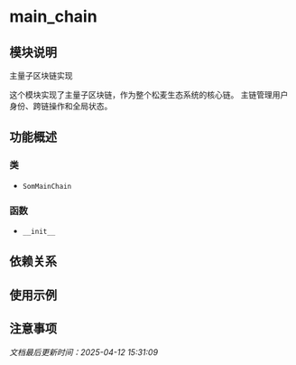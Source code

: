 # main_chain

## 模块说明
主量子区块链实现

这个模块实现了主量子区块链，作为整个松麦生态系统的核心链。
主链管理用户身份、跨链操作和全局状态。

## 功能概述

### 类

- `SomMainChain`

### 函数

- `__init__`

## 依赖关系

## 使用示例

## 注意事项

*文档最后更新时间：2025-04-12 15:31:09*
